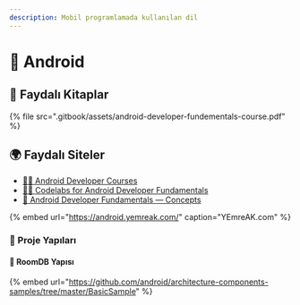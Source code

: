```yaml
---
description: Mobil programlamada kullanılan dil
---
```


# 📱 Android

## 📕 Faydalı Kitaplar

{% file src=".gitbook/assets/android-developer-fundementals-course.pdf" %}

## 🌍 Faydalı Siteler

* [👨‍🏫 Android Developer Courses](https://developer.android.com/courses)
* [👨‍💻 Codelabs for Android Developer Fundamentals](https://developer.android.com/courses/fundamentals-training/toc-v2)
* [📖 Android Developer Fundamentals — Concepts](https://google-developer-training.github.io/android-developer-fundamentals-course-concepts-v2/index.html)

{% embed url="https://android.yemreak.com/" caption="YEmreAK.com" %}

### 🧱 Proje Yapıları 

#### 🌠 RoomDB Yapısı

{% embed url="https://github.com/android/architecture-components-samples/tree/master/BasicSample" %}

